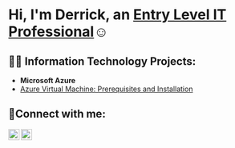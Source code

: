 
<h1>Hi, I'm Derrick, an <a href=https://www.linkedin.com/in/derrick-mccrimmon-737513134/"">Entry Level IT Professional</a>☺</>

<h2>👨‍💻 Information Technology Projects:</h2>


- <b>Microsoft Azure</b>
- [Azure Virtual Machine: Prerequisites and Installation](https://github.com/MrNCITTech/Azure-Virtual-Machine)
 


<h2>🤳Connect with me:</h2>


[<img align="left" alt="Josh | LinkedIn" width="22px" src="https://cdn.jsdelivr.net/npm/simple-icons@v3/icons/linkedin.svg" />][linkedin]
[<img align="left" alt="Josh | Instagram" width="22px" src="https://cdn.jsdelivr.net/npm/simple-icons@v3/icons/instagram.svg" />][instagram]


[instagram]: https://www.instagram.com/dnice1224
[linkedin]: https://www.linkedin.com/in/derrick-mccrimmon-737513134/
<!--
**MrNCITTech/MrNCITTech** is a ✨ _special_ ✨ repository because its `README.md` (this file) appears on your GitHub profile.

Here are some ideas to get you started:

- 🔭 I’m currently working on ...
- 🌱 I’m currently learning ...
- 👯 I’m looking to collaborate on ...
- 🤔 I’m looking for help with ...
- 💬 Ask me about ...
- 📫 How to reach me: ...
- 😄 Pronouns: ...
- ⚡ Fun fact: ... I'm a avid fan of aviation. 
-->
